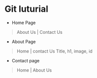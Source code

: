 # Git Iuturial
- Home Page
> About Us | Contact Us
- About Page
> Home | contact Us
> Title, h1, image, id
- Contact page
> Home | About Us

